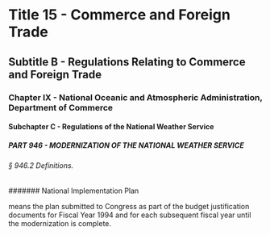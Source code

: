 
# Title 15 - Commerce and Foreign Trade
## Subtitle B - Regulations Relating to Commerce and Foreign Trade
### Chapter IX - National Oceanic and Atmospheric Administration, Department of Commerce
#### Subchapter C - Regulations of the National Weather Service
##### PART 946 - MODERNIZATION OF THE NATIONAL WEATHER SERVICE
###### § 946.2 Definitions.
####### National Implementation Plan

means the plan submitted to Congress as part of the budget justification documents for Fiscal Year 1994 and for each subsequent fiscal year until the modernization is complete.
